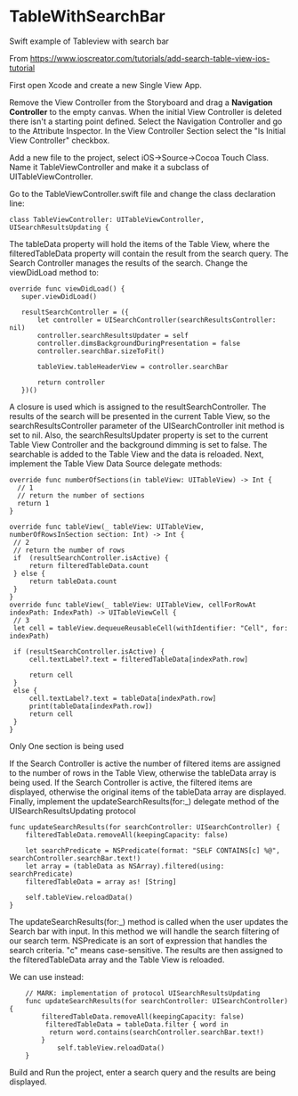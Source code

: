 # TableWithSearchBar
Swift example of Tableview with search bar

From https://www.ioscreator.com/tutorials/add-search-table-view-ios-tutorial

First open Xcode and create a new Single View App.


Remove the View Controller from the Storyboard and drag a **Navigation Controller** to the empty canvas. 
When the initial View Controller is deleted there isn't a starting point defined. Select the Navigation Controller and go to
the Attribute Inspector. In the View Controller Section  select the "Is Initial View Controller" checkbox.

 Add a new file to the project, select iOS->Source->Cocoa Touch Class. Name it TableViewController and make it a subclass of UITableViewController.
 
 Go to the TableViewController.swift file and change the class declaration line:
 ```
 class TableViewController: UITableViewController, UISearchResultsUpdating {
 ```
 
 The tableData property will hold the items of the Table View, where the filteredTableData property will contain the result from the search query. The Search Controller manages the results of the search. 
 Change the viewDidLoad method to:
 ```
 override func viewDidLoad() {
    super.viewDidLoad()

    resultSearchController = ({
        let controller = UISearchController(searchResultsController: nil)
        controller.searchResultsUpdater = self
        controller.dimsBackgroundDuringPresentation = false
        controller.searchBar.sizeToFit()

        tableView.tableHeaderView = controller.searchBar

        return controller
    })()
 ```
 A closure is used which is assigned to the resultSearchController. The results of the search will be presented in the 
 current Table View, so the searchResultsController parameter of the UISearchController init method is set to nil. Also, 
 the searchResultsUpdater property is set to the current Table View Controller and the background dimming is set to false. 
 The searchable is added to the Table View and the data is reloaded. 
 Next, implement the Table View Data Source delegate methods:
 ```
 override func numberOfSections(in tableView: UITableView) -> Int {
   // 1 
   // return the number of sections
   return 1
}

override func tableView(_ tableView: UITableView, numberOfRowsInSection section: Int) -> Int {
  // 2
  // return the number of rows
  if  (resultSearchController.isActive) {
      return filteredTableData.count
  } else {
      return tableData.count
  }
}
override func tableView(_ tableView: UITableView, cellForRowAt indexPath: IndexPath) -> UITableViewCell {
  // 3
  let cell = tableView.dequeueReusableCell(withIdentifier: "Cell", for: indexPath)

  if (resultSearchController.isActive) {
      cell.textLabel?.text = filteredTableData[indexPath.row]

      return cell
  }
  else {
      cell.textLabel?.text = tableData[indexPath.row]
      print(tableData[indexPath.row])
      return cell
  }
}
 ```
 Only One section is being used

If the Search Controller is active the number of filtered items are assigned to the number of rows in the Table View, 
otherwise the tableData array is being used.
If the Search Controller is active, the filtered items are displayed, otherwise the original items of the tableData array are displayed.
Finally, implement the updateSearchResults(for:_) delegate method of the UISearchResultsUpdating protocol
```
func updateSearchResults(for searchController: UISearchController) {
    filteredTableData.removeAll(keepingCapacity: false)

    let searchPredicate = NSPredicate(format: "SELF CONTAINS[c] %@", searchController.searchBar.text!)
    let array = (tableData as NSArray).filtered(using: searchPredicate)
    filteredTableData = array as! [String]

    self.tableView.reloadData()
}
```

The updateSearchResults(for:_) method is called when the user updates the Search bar with input. In this method we will handle the search filtering of our search term. NSPredicate is an sort of expression that handles the search criteria. "c" means case-sensitive. The results are then assigned to the filteredTableData array and the Table View is reloaded.

We can use instead:
```
    // MARK: implementation of protocol UISearchResultsUpdating
    func updateSearchResults(for searchController: UISearchController) {
        filteredTableData.removeAll(keepingCapacity: false)
         filteredTableData = tableData.filter { word in
          return word.contains(searchController.searchBar.text!)
        }
            self.tableView.reloadData()
    }
 ```

Build and Run the project, enter a search query and the results are being displayed.
